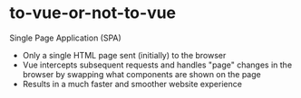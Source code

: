 # to-vue-or-not-to-vue

Single Page Application (SPA)
- Only a single HTML page sent (initially) to the browser
- Vue intercepts subsequent requests and handles "page" changes in the browser by swapping what components are shown on the page
- Results in a much faster and smoother website experience

